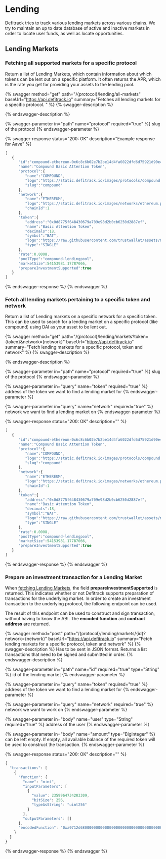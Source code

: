 # Lending

Defitrack tries to track various lending markets across various chains. We try to maintain an up to date database of active and inactive markets in order to locate user funds, as well as locate opportunities.

## Lending Markets

### Fetching all supported markets for a specific protocol

Return a list of Lending Markets, which contain information about which tokens can be lent out on a specific platform. It often returns the APR, which is the rate you get for providing your assets to the lending pool.

{% swagger method="get" path="/{protocol}/lending/all-markets" baseUrl="https://api.defitrack.io" summary="Fetches all lending markets for a specific protocol. " %}
{% swagger-description %}

{% endswagger-description %}

{% swagger-parameter in="path" name="protocol" required="true" %}
slug of the protocol
{% endswagger-parameter %}

{% swagger-response status="200: OK" description="Example response for Aave" %}
```javascript
[
   {
      "id":"compound-ethereum-0x6c8c6b02e7b2be14d4fa6022dfd6d75921d90e4e",
      "name":"Compound Basic Attention Token",
      "protocol":{
         "name":"COMPOUND",
         "logo":"https://static.defitrack.io/images/protocols/compound.png",
         "slug":"compound"
      },
      "network":{
         "name":"ETHEREUM",
         "logo":"https://static.defitrack.io/images/networks/ethereum.png",
         "chainId":1
      },
      "token":{
         "address":"0x0d8775f648430679a709e98d2b0cb6250d2887ef",
         "name":"Basic Attention Token",
         "decimals":18,
         "symbol":"BAT",
         "logo":"https://raw.githubusercontent.com/trustwallet/assets/master/blockchains/ethereum/assets/0x0D8775F648430679A709E98d2b0Cb6250d2887EF/logo.png",
         "type":"SINGLE"
      },
      "rate":0.0008,
      "poolType":"compound-lendingpool",
      "marketSize":54153981.17787066,
      "prepareInvestmentSupported":true
   }
]
```
{% endswagger-response %}
{% endswagger %}

### Fetch all lending markets pertaining to a specific token and network

Return a list of Lending markets on a specific network for a specific token. This can be used to search for a lending market on a specific protocol (like compound) using DAI as your asset to be lent out.

{% swagger method="get" path="/{protocol}/lending/markets?token={token}&network={network}" baseUrl="https://api.defitrack.io" summary="Fetch lending markets for a specific protocol, token and network" %}
{% swagger-description %}

{% endswagger-description %}

{% swagger-parameter in="path" name="protocol" required="true" %}
slug of the protocol
{% endswagger-parameter %}

{% swagger-parameter in="query" name="token" required="true" %}
address of the token we want to find a lending market for
{% endswagger-parameter %}

{% swagger-parameter in="query" name="network" required="true" %}
network we want to find a lending market on
{% endswagger-parameter %}

{% swagger-response status="200: OK" description="" %}
```javascript
[
   {
      "id":"compound-ethereum-0x6c8c6b02e7b2be14d4fa6022dfd6d75921d90e4e",
      "name":"Compound Basic Attention Token",
      "protocol":{
         "name":"COMPOUND",
         "logo":"https://static.defitrack.io/images/protocols/compound.png",
         "slug":"compound"
      },
      "network":{
         "name":"ETHEREUM",
         "logo":"https://static.defitrack.io/images/networks/ethereum.png",
         "chainId":1
      },
      "token":{
         "address":"0x0d8775f648430679a709e98d2b0cb6250d2887ef",
         "name":"Basic Attention Token",
         "decimals":18,
         "symbol":"BAT",
         "logo":"https://raw.githubusercontent.com/trustwallet/assets/master/blockchains/ethereum/assets/0x0D8775F648430679A709E98d2b0Cb6250d2887EF/logo.png",
         "type":"SINGLE"
      },
      "rate":0.0008,
      "poolType":"compound-lendingpool",
      "marketSize":54153981.17787066,
      "prepareInvestmentSupported":true
   }
]
```
{% endswagger-response %}
{% endswagger %}

### Prepare an investment transaction for a Lending Market

When [fetching Lending Markets](lending.md#fetching-all-supported-markets-for-a-specific-protocol), the field **prepareInvestmentSupported** is returned. This indicates whether or not Defitrack supports preparation of transactions for the underlying market. In order to  create an investment transaction to the underlying protocol, the following endpoint can be used.

The result of this endpoint can be used to construct and sign transaction, without having to know the ABI. The **encoded function** and **contract address** are returned.

{% swagger method="post" path="/{protocol}/lending/markets/{id}?network={network}" baseUrl="https://api.defitrack.io" summary="Fetch lending markets for a specific protocol, token and network" %}
{% swagger-description %}
Has to be sent in JSON format. Returns a list transactions that need to be signed and submitted in order. 
{% endswagger-description %}

{% swagger-parameter in="path" name="id" required="true" type="String" %}
id of the lending market
{% endswagger-parameter %}

{% swagger-parameter in="query" name="token" required="true" %}
address of the token we want to find a lending market for
{% endswagger-parameter %}

{% swagger-parameter in="query" name="network" required="true" %}
network we want to work on
{% endswagger-parameter %}

{% swagger-parameter in="body" name="user" type="String" required="true" %}
address of the user
{% endswagger-parameter %}

{% swagger-parameter in="body" name="amount" type="BigInteger" %}
can be left empty. If empty, all available balance of the required token will be used to construct the transaction.
{% endswagger-parameter %}

{% swagger-response status="200: OK" description="" %}
```javascript
{
  "transactions": [
    {
      "function": {
        "name": "mint",
        "inputParameters": [
          {
            "value": 2359964734203309,
            "bitSize": 256,
            "typeAsString": "uint256"
          }
        ],
        "outputParameters": []
      },
      "encodedFunction": "0xa0712d68000000000000000000000000000000000000000000000000000862601baa25ad"
    }
  ]
}
```
{% endswagger-response %}
{% endswagger %}

